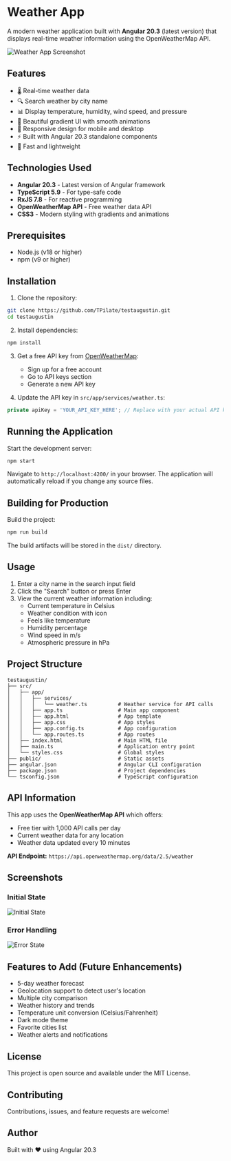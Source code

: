 # Weather App

A modern weather application built with **Angular 20.3** (latest version) that displays real-time weather information using the OpenWeatherMap API.

![Weather App Screenshot](https://github.com/user-attachments/assets/561aa564-2cfd-4bb9-8e54-010a1d0d92f3)

## Features

- 🌡️ Real-time weather data
- 🔍 Search weather by city name
- 📊 Display temperature, humidity, wind speed, and pressure
- 🎨 Beautiful gradient UI with smooth animations
- 📱 Responsive design for mobile and desktop
- ⚡ Built with Angular 20.3 standalone components
- 🚀 Fast and lightweight

## Technologies Used

- **Angular 20.3** - Latest version of Angular framework
- **TypeScript 5.9** - For type-safe code
- **RxJS 7.8** - For reactive programming
- **OpenWeatherMap API** - Free weather data API
- **CSS3** - Modern styling with gradients and animations

## Prerequisites

- Node.js (v18 or higher)
- npm (v9 or higher)

## Installation

1. Clone the repository:
```bash
git clone https://github.com/TPilate/testaugustin.git
cd testaugustin
```

2. Install dependencies:
```bash
npm install
```

3. Get a free API key from [OpenWeatherMap](https://openweathermap.org/api):
   - Sign up for a free account
   - Go to API keys section
   - Generate a new API key

4. Update the API key in `src/app/services/weather.ts`:
```typescript
private apiKey = 'YOUR_API_KEY_HERE'; // Replace with your actual API key
```

## Running the Application

Start the development server:
```bash
npm start
```

Navigate to `http://localhost:4200/` in your browser. The application will automatically reload if you change any source files.

## Building for Production

Build the project:
```bash
npm run build
```

The build artifacts will be stored in the `dist/` directory.

## Usage

1. Enter a city name in the search input field
2. Click the "Search" button or press Enter
3. View the current weather information including:
   - Current temperature in Celsius
   - Weather condition with icon
   - Feels like temperature
   - Humidity percentage
   - Wind speed in m/s
   - Atmospheric pressure in hPa

## Project Structure

```
testaugustin/
├── src/
│   ├── app/
│   │   ├── services/
│   │   │   └── weather.ts          # Weather service for API calls
│   │   ├── app.ts                  # Main app component
│   │   ├── app.html                # App template
│   │   ├── app.css                 # App styles
│   │   ├── app.config.ts           # App configuration
│   │   └── app.routes.ts           # App routes
│   ├── index.html                  # Main HTML file
│   ├── main.ts                     # Application entry point
│   └── styles.css                  # Global styles
├── public/                         # Static assets
├── angular.json                    # Angular CLI configuration
├── package.json                    # Project dependencies
└── tsconfig.json                   # TypeScript configuration
```

## API Information

This app uses the **OpenWeatherMap API** which offers:
- Free tier with 1,000 API calls per day
- Current weather data for any location
- Weather data updated every 10 minutes

**API Endpoint:** `https://api.openweathermap.org/data/2.5/weather`

## Screenshots

### Initial State
![Initial State](https://github.com/user-attachments/assets/561aa564-2cfd-4bb9-8e54-010a1d0d92f3)

### Error Handling
![Error State](https://github.com/user-attachments/assets/63d344aa-da4b-40bb-be5e-b16177359db5)

## Features to Add (Future Enhancements)

- 5-day weather forecast
- Geolocation support to detect user's location
- Multiple city comparison
- Weather history and trends
- Temperature unit conversion (Celsius/Fahrenheit)
- Dark mode theme
- Favorite cities list
- Weather alerts and notifications

## License

This project is open source and available under the MIT License.

## Contributing

Contributions, issues, and feature requests are welcome!

## Author

Built with ❤️ using Angular 20.3
